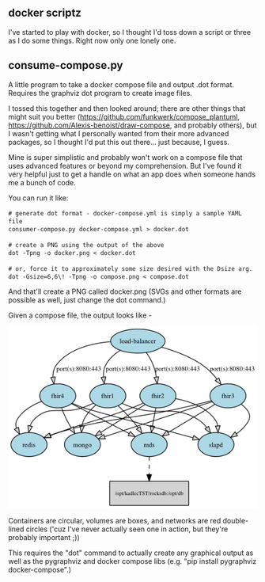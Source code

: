 docker scriptz
--

I've started to play with docker, so I thought I'd toss down a script or
three as I do some things. Right now only one lonely one.

consume-compose.py
--

A little program to take a docker compose file and output .dot
format.  Requires the graphviz dot program to create image files.

I tossed this together and then looked around; there are other things
that might suit you better (https://github.com/funkwerk/compose_plantuml,
https://github.com/Alexis-benoist/draw-compose, and probably others),
but I wasn't getting what I personally wanted from their more
advanced packages, so I thought I'd put this out there... just
because, I guess.


Mine is super simplistic and probably won't work on a compose file
that uses advanced features or beyond my comprehension. But I've
found it very helpful just to get a handle on what an app does when
someone hands me a bunch of code.

You can run it like:

    # generate dot format - docker-compose.yml is simply a sample YAML file
    consumer-compose.py docker-compose.yml > docker.dot
    
    # create a PNG using the output of the above
    dot -Tpng -o docker.png < docker.dot

    # or, force it to approximately some size desired with the Dsize arg.
    dot -Gsize=6,6\! -Tpng -o compose.png < compose.dot

And that'll create a PNG called docker.png (SVGs and other formats are
possible as well, just change the dot command.)

Given a compose file, the output looks like -

![visualizing compose](https://github.com/zenfish/docker-scripts/raw/master/compose.png)

Containers are circular, volumes are boxes, and networks are red
double-lined circles ('cuz I've never actually seen one in action,
but they're probably important ;))

This requires the "dot" command to actually create any graphical
output as well as the pygraphviz and docker compose libs 
(e.g. "pip install pygraphviz docker-compose".)


